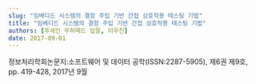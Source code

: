 ```yaml
---
slug: "임베디드 시스템의 결함 주입 기반 간접 상호작용 테스팅 기법"
title: "임베디드 시스템의 결함 주입 기반 간접 상호작용 테스팅 기법"
authors: [후세인 무하메드 입팔, 이우진]
date: 2017-09-01
---
```


정보처리학회논문지:소프트웨어 및 데이터 공학(ISSN:2287-5905), 제6권 제9호, pp. 419-428, 2017년 9월
